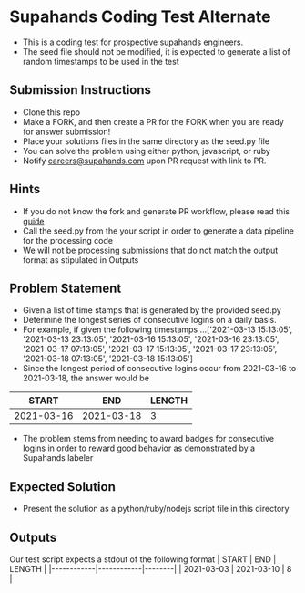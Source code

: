 # Supahands Coding Test Alternate
* This is a coding test for prospective supahands engineers. 
* The seed file should not be modified, it is expected to generate a list of random timestamps to be used in the test

## Submission Instructions
* Clone this repo
* Make a FORK, and then create a PR for the FORK when you are ready for answer submission!
* Place your solutions files in the same directory as the seed.py file
* You can solve the problem using either python, javascript, or ruby
* Notify [careers@supahands.com](mailto:careers@supahands.com) upon PR request with link to PR.

## Hints
* If you do not know the fork and generate PR workflow, please read this [guide](https://gist.github.com/Chaser324/ce0505fbed06b947d962)
* Call the seed.py from the your script in order to generate a data pipeline for the processing code
* We will not be processing submissions that do not match the output format as stipulated in Outputs


## Problem Statement
* Given a list of time stamps that is generated by the provided seed.py
* Determine the longest series of consecutive logins on a daily basis.
 * For example, if given the following timestamps ...['2021-03-13 15:13:05', '2021-03-13 23:13:05', '2021-03-16 15:13:05', '2021-03-16 23:13:05', '2021-03-17 07:13:05', '2021-03-17 15:13:05', '2021-03-17 23:13:05', '2021-03-18 07:13:05', '2021-03-18 15:13:05']
 * Since the longest period of consecutive logins occur from 2021-03-16 to 2021-03-18, the answer would be

| START      | END        | LENGTH |
|------------|------------|--------|
| 2021-03-16 | 2021-03-18 |      3 |

* The problem stems from needing to award badges for consecutive logins in order to reward good behavior as demonstrated by a Supahands labeler

## Expected Solution
* Present the solution as a python/ruby/nodejs script file in this directory

## Outputs
Our test script expects a stdout of the following format
| START      | END        | LENGTH |
|------------|------------|--------|
| 2021-03-03 | 2021-03-10 |      8 |
